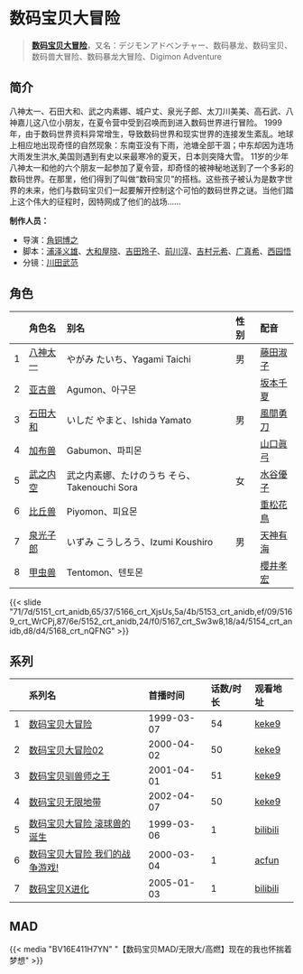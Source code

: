 # 数码宝贝大冒险


> <u>**[数码宝贝大冒险](http://bgm.tv/subject/3128)**</u>，又名：デジモンアドベンチャー、数码暴龙、数码宝贝、数码兽大冒险、数码暴龙大冒险、Digimon Adventure

## 简介


八神太一、石田大和、武之内素娜、城户丈、泉光子郎、太刀川美美、高石武、八神嘉儿这八位小朋友，在夏令营中受到召唤而到进入数码世界进行冒险。
1999年，由于数码世界资料异常增生，导致数码世界和现实世界的连接发生紊乱。地球上相应地出现奇怪的自然现象：东南亚没有下雨，池塘全部干涸；中东却因为连场大雨发生洪水,美国则遇到有史以来最寒冷的夏天，日本则突降大雪。
11岁的少年八神太一和他的六个朋友一起参加了夏令营，却奇怪的被神秘地送到了一个多彩的数码世界。在那里，他们得到了叫做“数码宝贝”的搭档。这些孩子被认为是数字世界的未来，他们与数码宝贝们一起要解开控制这个可怕的数码世界之谜。当他们踏上这个伟大的征程时，因特网成了他们的战场……

**制作人员：**
- 导演：[角铜博之](http://bgm.tv/person/631)
- 脚本：[浦泽义雄](http://bgm.tv/person/325)、[大和屋晓](http://bgm.tv/person/1184)、[吉田玲子](http://bgm.tv/person/508)、[前川淳](http://bgm.tv/person/243)、[吉村元希](http://bgm.tv/person/324)、[广真希](http://bgm.tv/person/91)、[西园悟](http://bgm.tv/person/462)
- 分镜：[川田武范](http://bgm.tv/person/2530)

## 角色

|     |   角色名   |   别名  | 性别 |  配音  |
|:--- |:------  |:----      |:---  |:--   |
| 1 | [八神太一](http://bgm.tv/character/5151) | やがみ たいち、Yagami Taichi | 男 | [藤田淑子](http://bgm.tv/person/4557) |
| 2 | [亚古兽](http://bgm.tv/character/5166) | Agumon、아구몬 |  | [坂本千夏](http://bgm.tv/person/4092) |
| 3 | [石田大和](http://bgm.tv/character/5153) | いしだ やまと、Ishida Yamato | 男 | [風間勇刀](http://bgm.tv/person/4375) |
| 4 | [加布兽](http://bgm.tv/character/5169) | Gabumon、파피몬 |  | [山口眞弓](http://bgm.tv/person/4057) |
| 5 | [武之内空](http://bgm.tv/character/5152) | 武之内素娜、たけのうち そら、Takenouchi Sora | 女 | [水谷優子](http://bgm.tv/person/4644) |
| 6 | [比丘兽](http://bgm.tv/character/5167) | Piyomon、피요몬 |  | [重松花鳥](http://bgm.tv/person/5299) |
| 7 | [泉光子郎](http://bgm.tv/character/5154) | いずみ こうしろう、Izumi Koushiro | 男 | [天神有海](http://bgm.tv/person/4626) |
| 8 | [甲虫兽](http://bgm.tv/character/5168) | Tentomon、텐토몬 |  | [櫻井孝宏](http://bgm.tv/person/4015) |

{{< slide "71/7d/5151_crt_anidb,65/37/5166_crt_XjsUs,5a/4b/5153_crt_anidb,ef/09/5169_crt_WrCPj,87/6e/5152_crt_anidb,24/f0/5167_crt_Sw3w8,18/a4/5154_crt_anidb,d8/d4/5168_crt_nQFNG" >}}

## 系列

|     | 系列名              | 首播时间       | 话数/时长 | 观看地址                                                     |
| :-- | :--------------- | :--------- | :---- | :------------------------------------------------------- |
| 1   |[数码宝贝大冒险](https://bgm.tv/subject/3128)| 1999-03-07 | 54    | [keke9](https://www.keke9.app/play/59036-34-160543.html) |
| 2   |[数码宝贝大冒险02](https://bgm.tv/subject/3129)| 2000-04-02 | 50    | [keke9](https://www.keke9.app/play/27475-4-238967.html)  |
| 3   |[数码宝贝驯兽师之王](https://bgm.tv/subject/3130)| 2001-04-01 | 51    | [keke9](https://www.keke9.app/play/29762-4-263822.html)  |
| 4   |[数码宝贝无限地带](https://bgm.tv/subject/3131)| 2002-04-07 | 50    | [keke9](https://www.keke9.app/play/59046-31-95410.html)  |
| 5   |[数码宝贝大冒险 滚球兽的诞生](https://bgm.tv/subject/3133)| 1999-03-06 | 1     | [bilibili](https://www.bilibili.com/video/BV1cs411b7mC)  |
| 6   |[数码宝贝大冒险 我们的战争游戏!](https://bgm.tv/subject/3134)| 2000-03-04 | 1     | [acfun](https://www.acfun.cn/v/ac4928038_2)              |
| 7   |[数码宝贝X进化](https://bgm.tv/subject/3141)| 2005-01-03 | 1     | [bilibili](https://www.bilibili.com/video/BV1Ms411h7dD)  |


## MAD

{{< media  "BV16E411H7YN"
"【数码宝贝MAD/无限大/高燃】现在的我也怀揣着梦想"  >}}
